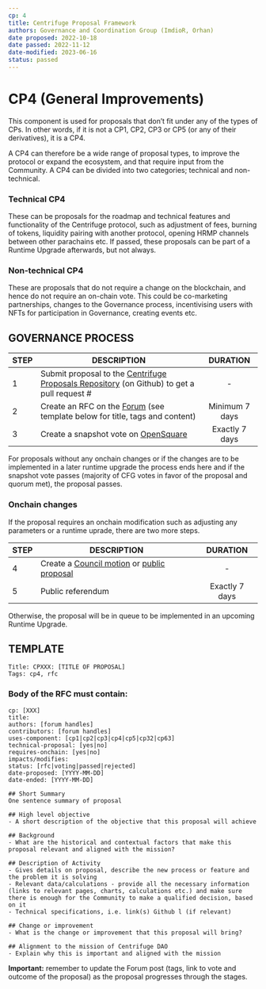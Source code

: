 ```yaml
---
cp: 4
title: Centrifuge Proposal Framework
authors: Governance and Coordination Group (ImdioR, Orhan)
date proposed: 2022-10-18
date passed: 2022-11-12
date-modified: 2023-06-16
status: passed
---
```


# CP4 (General Improvements)

This component is used for proposals that don’t fit under any of the types of CPs. In other words, if it is not a CP1, CP2, CP3 or CP5 (or any of their derivatives), it is a CP4. 

A CP4 can therefore be a wide range of proposal types, to improve the protocol or expand the ecosystem, and that require input from the Community. A CP4 can be divided into two categories; technical and non-technical.

### Technical CP4

These can be proposals for the roadmap and technical features and functionality of the Centrifuge protocol, such as adjustment of fees, burning of tokens, liquidity pairing with another protocol, opening HRMP channels between other parachains etc. If passed, these proposals can be part of a Runtime Upgrade afterwards, but not always.

### Non-technical CP4
These are proposals that do not require a change on the blockchain, and hence do not require an on-chain vote. This could be co-marketing partnerships, changes to the Governance process, incentivising users with NFTs for participation in Governance, creating events etc.

## GOVERNANCE PROCESS

|STEP|DESCRIPTION|DURATION|
| --- | --- | :---: |
|1|Submit proposal to the [Centrifuge Proposals Repository](https://github.com/centrifuge/cps) (on Github) to get a pull request #|-|
|2|Create an RFC on the [Forum](https://gov.centrifuge.io/c/cfg-governance/chain-governance/18) (see template below for title, tags and content)|Minimum 7 days|
|3|Create a snapshot vote on [OpenSquare](https://voting.opensquare.io/space/centrifuge)|Exactly 7 days|

For proposals without any onchain changes or if the changes are to be implemented in a later runtime upgrade the process ends here and if the snapshot vote passes (majority of CFG votes in favor of the proposal and quorum met), the proposal passes.

### Onchain changes
If the proposal requires an onchain modification such as adjusting any parameters or a runtime uprade, there are two more steps.

|STEP|DESCRIPTION|DURATION|
| --- | --- | :---: |
|4|Create a [Council motion](https://polkadot.js.org/apps/?rpc=wss%3A%2F%2Ffullnode.parachain.centrifuge.io#/council/motions) or [public proposal](https://polkadot.js.org/apps/?rpc=wss%3A%2F%2Ffullnode.parachain.centrifuge.io#/democracy) |-|
|5|Public referendum |Exactly 7 days|

Otherwise, the proposal will be in queue to be implemented in an upcoming Runtime Upgrade.

## TEMPLATE
```
Title: CPXXX: [TITLE OF PROPOSAL]
Tags: cp4, rfc
```
### Body of the RFC must contain:
```
cp: [XXX]
title:
authors: [forum handles]
contributors: [forum handles]
uses-component: [cp1|cp2|cp3|cp4|cp5|cp32|cp63]
technical-proposal: [yes|no]
requires-onchain: [yes|no]
impacts/modifies:
status: [rfc|voting|passed|rejected]
date-proposed: [YYYY-MM-DD]
date-ended: [YYYY-MM-DD]

## Short Summary 
One sentence summary of proposal

## High level objective 
- A short description of the objective that this proposal will achieve

## Background 
- What are the historical and contextual factors that make this proposal relevant and aligned with the mission?

## Description of Activity 
- Gives details on proposal, describe the new process or feature and the problem it is solving
- Relevant data/calculations - provide all the necessary information (links to relevant pages, charts, calculations etc.) and make sure there is enough for the Community to make a qualified decision, based on it
- Technical specifications, i.e. link(s) Github l (if relevant)

## Change or improvement 
- What is the change or improvement that this proposal will bring?

## Alignment to the mission of Centrifuge DAO 
- Explain why this is important and aligned with the mission
```
**Important:** remember to update the Forum post (tags, link to vote and outcome of the proposal) as the proposal progresses through the stages.
